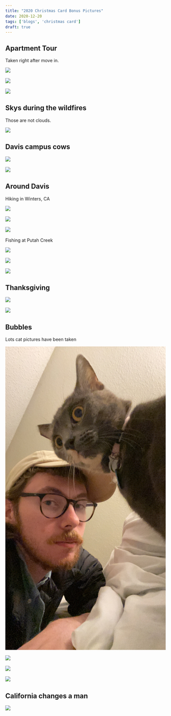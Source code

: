 ```yaml
---
title: "2020 Christmas Card Bonus Pictures"
date: 2020-12-20
tags: ['blogs', 'christmas card']
draft: true
---
```


## Apartment Tour

Taken right after move in.

![](/posts/images/IMG_3731.HEIC.png)

![](/posts/images/IMG_3733.HEIC.png)

![](/posts/images/IMG_6855.HEIC.png)

## Skys during the wildfires

Those are not clouds.

![](/posts/images/IMG_6885.HEIC.png)

## Davis campus cows

![](/posts/images/IMG_6875.HEIC.png)

![](/posts/images/IMG_6877.HEIC.png)

## Around Davis

Hiking in Winters, CA

![](/posts/images/IMG_3829.HEIC.png)

![](/posts/images/IMG_7303.HEIC.png)

![](/posts/images/IMG_7307.HEIC.png)


Fishing at Putah Creek

![](/posts/images/IMG_3883.HEIC.png)

![](/posts/images/IMG_3932.HEIC.png)

![](/posts/images/3891.png)

## Thanksgiving

![](/posts/images/IMG_7384.HEIC.png)

![](/posts/images/62802891679__4F8CFBCC-A8AA-46B3-9370-95359FD4B152.JPG)

## Bubbles

Lots cat pictures have been taken

![](/posts/images/IMG_3851.JPG)

![](/posts/images/IMG_7051.HEIC.png)

![](/posts/images/IMG_6947.HEIC.png)

![](/posts/images/IMG_7537.HEIC.png)

## California changes a man

![](/posts/images/62968205113__E274D9CD-3B76-43E3-A646-2B31A54D07F6.HEIC.png)







